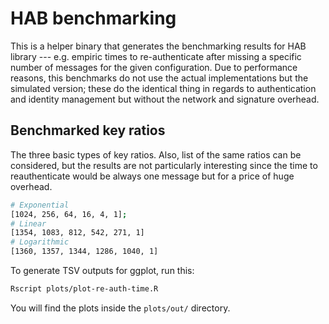 # HAB benchmarking

This is a helper binary that generates the benchmarking results for HAB library --- e.g. empiric times to re-authenticate after missing a specific number of messages for the given configuration. Due to performance reasons, this benchmarks do not use the actual implementations but the simulated version; these do the identical thing in regards to authentication and identity management but without the network and signature overhead.

## Benchmarked key ratios

The three basic types of key ratios. Also, list of the same ratios can be considered, but the results are not particularly interesting since the time to reauthenticate would be always one message but for a price of huge overhead.

```sh
# Exponential
[1024, 256, 64, 16, 4, 1];
# Linear
[1354, 1083, 812, 542, 271, 1]
# Logarithmic
[1360, 1357, 1344, 1286, 1040, 1]
```

To generate TSV outputs for ggplot, run this:

```sh
Rscript plots/plot-re-auth-time.R
```

You will find the plots inside the `plots/out/` directory.
